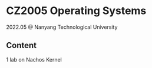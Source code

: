# CZ2005 Operating Systems
2022.05 @ Nanyang Technological University

## Content
1 lab on Nachos Kernel
